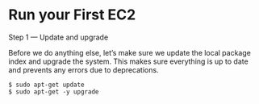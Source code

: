 # Run your First EC2

Step 1 — Update and upgrade

Before we do anything else, let’s make sure we update the local package index and upgrade the system. This makes sure everything is up to date and prevents any errors due to deprecations.

```
$ sudo apt-get update
$ sudo apt-get -y upgrade
```
